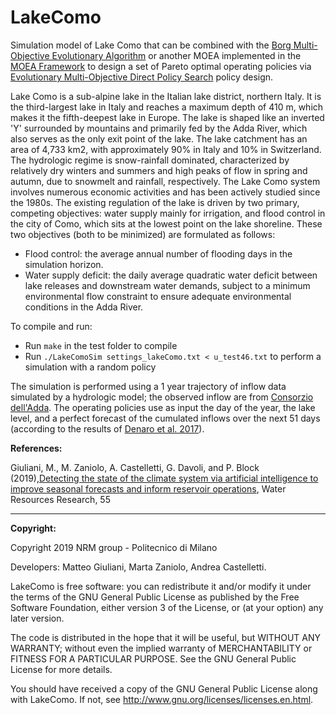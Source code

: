 # LakeComo
Simulation model of Lake Como that can be combined with the [Borg Multi-Objective Evolutionary Algorithm](http://borgmoea.org/) or another MOEA implemented in the [MOEA Framework](http://moeaframework.org/) to design a set of Pareto optimal operating policies via [Evolutionary Multi-Objective Direct Policy Search](https://ascelibrary.org/doi/abs/10.1061/(ASCE)WR.1943-5452.0000570) policy design. 

Lake Como is a sub-alpine lake in the Italian lake district, northern Italy. It is the third-largest lake in Italy and reaches a maximum depth of 410 m, which makes it the fifth-deepest lake in Europe. The lake is shaped like an inverted 'Y' surrounded by mountains and primarily fed by the Adda River, which also serves as the only exit point of the lake. The lake catchment has an area of 4,733 km2, with approximately 90% in Italy and 10% in Switzerland. The hydrologic regime is snow-rainfall dominated, characterized by relatively dry winters and summers and high peaks of flow in spring and autumn, due to snowmelt and rainfall, respectively.
The Lake Como system involves numerous economic activities and has been actively studied since the 1980s. The existing regulation of the lake is driven by two primary, competing objectives: water supply mainly for irrigation, and flood control in the city of Como, which sits at the lowest point on the lake shoreline. These two objectives (both to be minimized) are formulated as follows:
* Flood control: the average annual number of flooding days in the simulation horizon.
* Water supply deficit: the daily average quadratic water deficit between lake releases and downstream water demands, subject to a minimum environmental flow constraint to ensure adequate environmental conditions in the Adda River.

To compile and run:
* Run `make` in the test folder to compile
* Run `./LakeComoSim settings_lakeComo.txt < u_test46.txt` to perform a simulation with a random policy

The simulation is performed using a 1 year trajectory of inflow data simulated by a hydrologic model; the observed inflow are from [Consorzio dell'Adda](http://www.addaconsorzio.it/). The operating policies use as input the day of the year, the lake level, and a perfect forecast of the cumulated inflows over the next 51 days (according to the results of [Denaro et al. 2017](https://www.sciencedirect.com/science/article/pii/S0309170816304651)).

**References:**

Giuliani, M., M. Zaniolo, A. Castelletti, G. Davoli, and P. Block (2019),[Detecting the state of the climate system via artificial intelligence to improve seasonal forecasts and inform reservoir operations](https://agupubs.onlinelibrary.wiley.com/doi/10.1029/2019WR025035), Water Resources Research, 55

----
**Copyright:**
  
Copyright 2019 NRM group - Politecnico di Milano
  
Developers: Matteo Giuliani, Marta Zaniolo, Andrea Castelletti.
  
LakeComo is free software: you can redistribute it and/or modify it under the terms of the GNU General Public License as published by the Free Software Foundation, either version 3 of the License, or (at your option) any later version.
  
The code is distributed in the hope that it will be useful, but WITHOUT ANY WARRANTY; without even the implied warranty of MERCHANTABILITY or FITNESS FOR A PARTICULAR PURPOSE.  See the GNU General Public License for more details.
  
You should have received a copy of the GNU General Public License along with LakeComo.  If not, see <http://www.gnu.org/licenses/licenses.en.html>.
